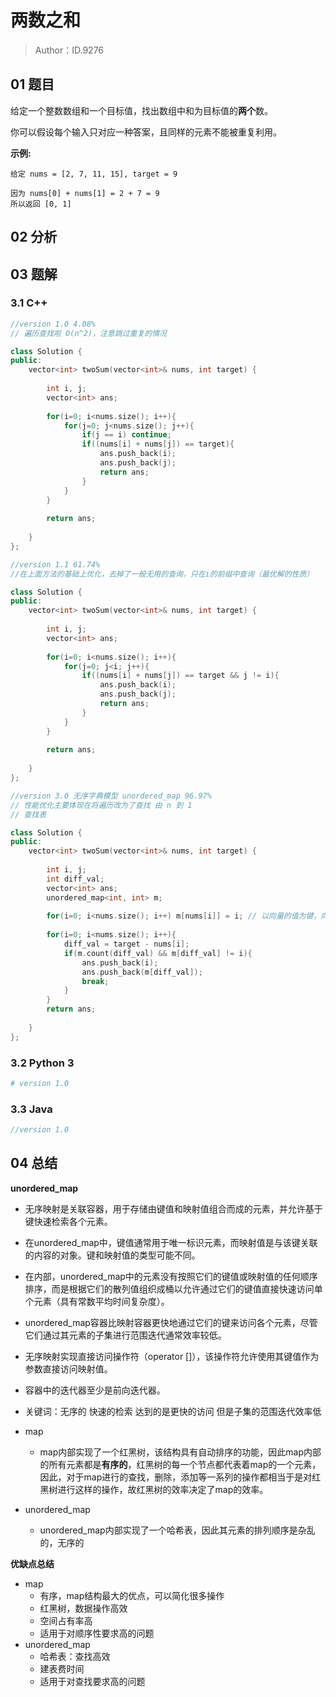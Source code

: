 # 两数之和

> Author：ID.9276

## 01 题目

给定一个整数数组和一个目标值，找出数组中和为目标值的**两个**数。

你可以假设每个输入只对应一种答案，且同样的元素不能被重复利用。

**示例:**

```
给定 nums = [2, 7, 11, 15], target = 9

因为 nums[0] + nums[1] = 2 + 7 = 9
所以返回 [0, 1]
```

## 02 分析



## 03 题解

### 3.1 C++

```c++
//version 1.0 4.08%
// 遍历查找啦 O(n^2)，注意跳过重复的情况

class Solution {
public:
    vector<int> twoSum(vector<int>& nums, int target) {
        
        int i, j;
        vector<int> ans;
        
        for(i=0; i<nums.size(); i++){
            for(j=0; j<nums.size(); j++){
                if(j == i) continue; 
                if((nums[i] + nums[j]) == target){
                    ans.push_back(i);
                    ans.push_back(j);
                    return ans;
                }
            }
        }
        
        return ans;
        
    }
};
```

```c++
//version 1.1 61.74%
//在上面方法的基础上优化，去掉了一般无用的查询，只在i的前缀中查询（最优解的性质）

class Solution {
public:
    vector<int> twoSum(vector<int>& nums, int target) {
        
        int i, j;
        vector<int> ans;
        
        for(i=0; i<nums.size(); i++){
            for(j=0; j<i; j++){
                if((nums[i] + nums[j]) == target && j != i){
                    ans.push_back(i);
                    ans.push_back(j);
                    return ans;
                }
            }
        }
        
        return ans;
        
    }
};
```

```c++
//version 3.0 无序字典模型 unordered_map 96.97%
// 性能优化主要体现在将遍历改为了查找 由 n 到 1
// 查找表

class Solution {
public:
    vector<int> twoSum(vector<int>& nums, int target) {
        
        int i, j;
        int diff_val;
        vector<int> ans;
        unordered_map<int, int> m;
        
        for(i=0; i<nums.size(); i++) m[nums[i]] = i; // 以向量的值为键，向量rank为值建表
        
        for(i=0; i<nums.size(); i++){
            diff_val = target - nums[i];
            if(m.count(diff_val) && m[diff_val] != i){
                ans.push_back(i);
                ans.push_back(m[diff_val]);
                break;
            }
        }
        return ans;
        
    }
};
```



### 3.2 Python 3

```python
# version 1.0

```



### 3.3 Java

```java
//version 1.0
```



## 04 总结

**unordered_map**

- 无序映射是关联容器，用于存储由键值和映射值组合而成的元素，并允许基于键快速检索各个元素。 
- 在unordered_map中，键值通常用于唯一标识元素，而映射值是与该键关联的内容的对象。键和映射值的类型可能不同。
- 在内部，unordered_map中的元素没有按照它们的键值或映射值的任何顺序排序，而是根据它们的散列值组织成桶以允许通过它们的键值直接快速访问单个元素（具有常数平均时间复杂度）。
- unordered_map容器比映射容器更快地通过它们的键来访问各个元素，尽管它们通过其元素的子集进行范围迭代通常效率较低。
- 无序映射实现直接访问操作符（operator []），该操作符允许使用其键值作为参数直接访问映射值。
- 容器中的迭代器至少是前向迭代器。
- 关键词：无序的 快速的检索 达到的是更快的访问 但是子集的范围迭代效率低



- map
  - map内部实现了一个红黑树，该结构具有自动排序的功能，因此map内部的所有元素都是**有序的**，红黑树的每一个节点都代表着map的一个元素，因此，对于map进行的查找，删除，添加等一系列的操作都相当于是对红黑树进行这样的操作，故红黑树的效率决定了map的效率。
- unordered_map
  - unordered_map内部实现了一个哈希表，因此其元素的排列顺序是杂乱的，无序的

**优缺点总结**

- map
  - 有序，map结构最大的优点，可以简化很多操作
  - 红黑树，数据操作高效
  - 空间占有率高
  - 适用于对顺序性要求高的问题
- unordered_map
  - 哈希表：查找高效
  - 建表费时间
  - 适用于对查找要求高的问题